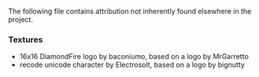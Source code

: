 The following file contains attribution not inherently found elsewhere in the project.

### Textures

- 16x16 DiamondFire logo by baconiumo, based on a logo by MrGarretto
- recode unicode character by Electrosolt, based on a logo by bignutty